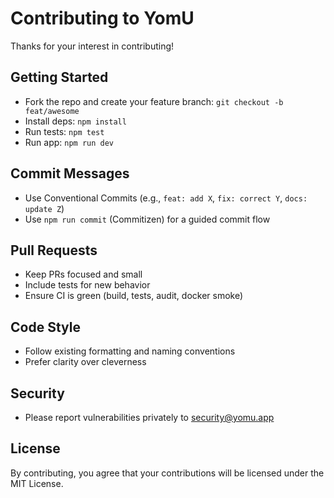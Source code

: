 # Contributing to YomU

Thanks for your interest in contributing!

## Getting Started

- Fork the repo and create your feature branch: `git checkout -b feat/awesome`
- Install deps: `npm install`
- Run tests: `npm test`
- Run app: `npm run dev`

## Commit Messages

- Use Conventional Commits (e.g., `feat: add X`, `fix: correct Y`, `docs: update Z`)
- Use `npm run commit` (Commitizen) for a guided commit flow

## Pull Requests

- Keep PRs focused and small
- Include tests for new behavior
- Ensure CI is green (build, tests, audit, docker smoke)

## Code Style

- Follow existing formatting and naming conventions
- Prefer clarity over cleverness

## Security

- Please report vulnerabilities privately to security@yomu.app

## License

By contributing, you agree that your contributions will be licensed under the MIT License.
